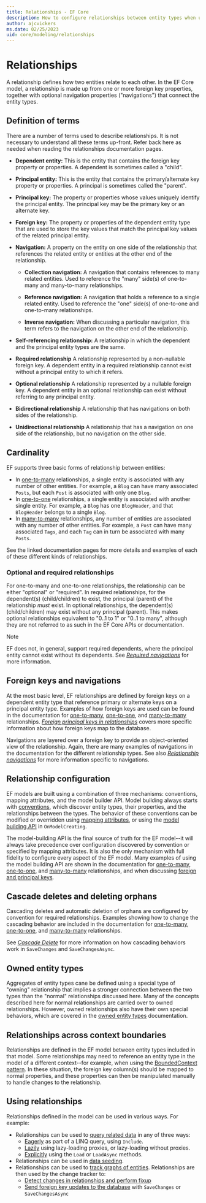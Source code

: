 ```yaml
---
title: Relationships - EF Core
description: How to configure relationships between entity types when using Entity Framework Core
author: ajcvickers
ms.date: 02/25/2023
uid: core/modeling/relationships
---
```

# Relationships

A relationship defines how two entities relate to each other. In the EF Core model, a relationship is made up from one or more foreign key properties, together with optional navigation properties ("navigations") that connect the entity types.

## Definition of terms

There are a number of terms used to describe relationships. It is not necessary to understand all these terms up-front. Refer back here as needed when reading the relationships documentation pages.

- **Dependent entity:** This is the entity that contains the foreign key property or properties. A dependent is sometimes called a "child".

- **Principal entity:** This is the entity that contains the primary/alternate key property or properties. A principal is sometimes called the "parent".

- **Principal key:** The property or properties whose values uniquely identify the principal entity. The principal key may be the primary key or an alternate key.

- **Foreign key:** The property or properties of the dependent entity type that are used to store the key values that match the principal key values of the related principal entity.

- **Navigation:** A property on the entity on one side of the relationship that references the related entity or entities at the other end of the relationship.

  - **Collection navigation:** A navigation that contains references to many related entities. Used to reference the "many" side(s) of one-to-many and many-to-many relationships.

  - **Reference navigation:** A navigation that holds a reference to a single related entity. Used to reference the "one" side(s) of one-to-one and one-to-many relationships.

  - **Inverse navigation:** When discussing a particular navigation, this term refers to the navigation on the other end of the relationship.

- **Self-referencing relationship:** A relationship in which the dependent and the principal entity types are the same.

- **Required relationship** A relationship represented by a non-nullable foreign key. A dependent entity in a required relationship cannot exist without a principal entity to which it refers.

- **Optional relationship** A relationship represented by a nullable foreign key. A dependent entity in an optional relationship can exist without referring to any principal entity.

- **Bidirectional relationship** A relationship that has navigations on both sides of the relationship.

- **Unidirectional relationship** A relationship that has a navigation on one side of the relationship, but no navigation on the other side.

## Cardinality

EF supports three basic forms of relationship between entities:

- In [one-to-many](xref:core/modeling/relationships/one-to-many) relationships, a single entity is associated with any number of other entities. For example, a `Blog` can have many associated `Posts`, but each `Post` is associated with only one `Blog`.
- In [one-to-one](xref:core/modeling/relationships/one-to-one) relationships, a single entity is associated with another single entity. For example, a `Blog` has one `BlogHeader`, and that `BlogHeader` belongs to a single `Blog`.
- In [many-to-many](xref:core/modeling/relationships/many-to-many) relationships, any number of entities are associated with any number of other entities. For example, a `Post` can have many associated `Tags`, and each `Tag` can in turn be associated with many `Posts`.

See the linked documentation pages for more details and examples of each of these different kinds of relationships.

### Optional and required relationships

For one-to-many and one-to-one relationships, the relationship can be either "optional" or "required". In required relationships, for the dependent(s) (child/children) to exist, the principal (parent) of the relationship _must_ exist. In optional relationships, the dependent(s) (child/children) may exist without any principal (parent). This makes optional relationships equivalent to "0..1 to 1" or "0..1 to many", although they are not referred to as such in the EF Core APIs or documentation.

> [!NOTE]
> EF does not, in general, support required dependents, where the principal entity cannot exist without its dependents. See [_Required navigations_](xref:core/modeling/relationships/navigations#required-navigations) for more information.  

## Foreign keys and navigations

At the most basic level, EF relationships are defined by foreign keys on a dependent entity type that reference primary or alternate keys on a principal entity type. Examples of how foreign keys are used can be found in the documentation for [one-to-many](xref:core/modeling/relationships/one-to-many), [one-to-one](xref:core/modeling/relationships/one-to-one), and [many-to-many](xref:core/modeling/relationships/many-to-many) relationships. [_Foreign principal keys in relationships_](xref:core/modeling/relationships/foreign-and-principal-keys) covers more specific information about how foreign keys map to the database.

Navigations are layered over a foreign key to provide an object-oriented view of the relationship. Again, there are many examples of navigations in the documentation for the different relationship types. See also [_Relationship navigations_](xref:core/modeling/relationships/navigations) for more information specific to navigations.

## Relationship configuration

EF models are built using a combination of three mechanisms: conventions, mapping attributes, and the model builder API. Model building always starts with [conventions](xref:core/modeling/relationships/conventions), which discover entity types, their properties, and the relationships between the types. The behavior of these conventions can be modified or overridden using [mapping attributes](xref:core/modeling/relationships/mapping-attributes), or using the [model building API](xref:core/modeling/index) in `OnModelCreating`.

The model-building API is the final source of truth for the EF model--it will always take precedence over configuration discovered by convention or specified by mapping attributes. It is also the only mechanism with full fidelity to configure every aspect of the EF model. Many examples of using the model building API are shown in the documentation for [one-to-many](xref:core/modeling/relationships/one-to-many), [one-to-one](xref:core/modeling/relationships/one-to-one), and [many-to-many](xref:core/modeling/relationships/many-to-many) relationships, and when discussing [foreign and principal keys](xref:core/modeling/relationships/foreign-and-principal-keys).

## Cascade deletes and deleting orphans

Cascading deletes and automatic deletion of orphans are configured by convention for required relationships. Examples showing how to change the cascading behavior are included in the documentation for [one-to-many](xref:core/modeling/relationships/one-to-many), [one-to-one](xref:core/modeling/relationships/one-to-one), and [many-to-many](xref:core/modeling/relationships/many-to-many) relationships.

See [_Cascade Delete_](xref:core/saving/cascade-delete) for more information on how cascading behaviors work in `SaveChanges` and `SaveChangesAsync`.

## Owned entity types

Aggregates of entity types cane be defined using a special type of "owning" relationship that implies a stronger connection between the two types than the "normal" relationships discussed here. Many of the concepts described here for normal relationships are carried over to owned relationships. However, owned relationships also have their own special behaviors, which are covered in the [owned entity types](xref:core/modeling/owned-entities) documentation.

## Relationships across context boundaries

Relationships are defined in the EF model between entity types included in that model. Some relationships may need to reference an entity type in the model of a different context--for example, when using the [BoundedContext pattern](https://www.martinfowler.com/bliki/BoundedContext.html). In these situation, the foreign key column(s) should be mapped to normal properties, and these properties can then be manipulated manually to handle changes to the relationship.

## Using relationships

Relationships defined in the model can be used in various ways. For example:

- Relationships can be used to [query related data](xref:core/querying/related-data) in any of three ways:
  - [Eagerly](xref:core/querying/related-data/eager) as part of a LINQ query, using `Include`.
  - [Lazily](xref:core/querying/related-data/lazy) using lazy-loading proxies, or lazy-loading without proxies.
  - [Explicitly](xref:core/querying/related-data/explicit) using the `Load` or `LoadAsync` methods.
- Relationships can be used in [data seeding](xref:core/modeling/data-seeding).
- Relationships can be used to [track graphs of entities](xref:core/change-tracking/index). Relationships are then used by the change tracker to:
  - [Detect changes in relationships and perform fixup](xref:core/change-tracking/relationship-changes)
  - [Send foreign key updates to the database](xref:core/saving/related-data) with `SaveChanges` or `SaveChangesAsync`
